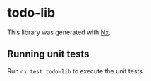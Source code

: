 # todo-lib

This library was generated with [Nx](https://nx.dev).

## Running unit tests

Run `nx test todo-lib` to execute the unit tests.
